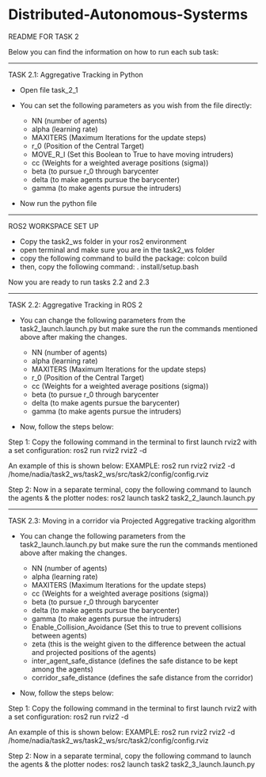 # Distributed-Autonomous-Systerms

README FOR TASK 2

Below you can find the information on how to run each sub task:

__________________________________________________________________________________________________________________________________________

TASK 2.1: Aggregative Tracking in Python

- Open file task_2_1

- You can set the following parameters as you wish from the file directly:
	- NN (number of agents)
	- alpha (learning rate)
	- MAXITERS (Maximum Iterations for the update steps)
	- r_0 (Position of the Central Target)
	- MOVE_R_I (Set this Boolean to True to have moving intruders)
	- cc (Weights for a weighted average positions (sigma))
	- beta (to pursue r_0 through barycenter
	- delta (to make agents pursue the barycenter)
	- gamma (to make agents pursue the intruders)

- Now run the python file

__________________________________________________________________________________________________________________________________________

ROS2 WORKSPACE SET UP

- Copy the task2_ws folder in your ros2 environment
- open terminal and make sure you are in the task2_ws folder
- copy the following command to build the package: colcon build
- then, copy the following command: . install/setup.bash

Now you are ready to run tasks 2.2 and 2.3
__________________________________________________________________________________________________________________________________________

TASK 2.2: Aggregative Tracking in ROS 2

- You can change the following parameters from the task2_launch.launch.py but make sure the run the commands mentioned above after making the changes. 
	- NN (number of agents)
	- alpha (learning rate)
	- MAXITERS (Maximum Iterations for the update steps)
	- r_0 (Position of the Central Target)
	- cc (Weights for a weighted average positions (sigma))
	- beta (to pursue r_0 through barycenter
	- delta (to make agents pursue the barycenter)
	- gamma (to make agents pursue the intruders)

- Now, follow the steps below:

Step 1: Copy the following command in the terminal to first launch rviz2 with a set configuration: ros2 run rviz2 rviz2 -d <Copy PATH of the config.rviz file from the task2_ws> 

An example of this is shown below: 
EXAMPLE: ros2 run rviz2 rviz2 -d /home/nadia/task2_ws/task2_ws/src/task2/config/config.rviz

Step 2: Now in a separate terminal, copy the following command to launch the agents & the plotter nodes: ros2 launch task2 task2_2_launch.launch.py
__________________________________________________________________________________________________________________________________________

TASK 2.3: Moving in a corridor via Projected Aggregative tracking algorithm

- You can change the following parameters from the task2_launch.launch.py but make sure the run the commands mentioned above after making the changes. 
	- NN (number of agents)
	- alpha (learning rate)
	- MAXITERS (Maximum Iterations for the update steps)
	- cc (Weights for a weighted average positions (sigma))
	- beta (to pursue r_0 through barycenter
	- delta (to make agents pursue the barycenter)
	- gamma (to make agents pursue the intruders)
	- Enable_Collision_Avoidance (Set this to true to prevent collisions between agents)
	- zeta (this is the weight given to the difference between the actual and projected positions of the agents)
	- inter_agent_safe_distance (defines the safe distance to be kept among the agents)
	- corridor_safe_distance (defines the safe distance from the corridor)

- Now, follow the steps below:

Step 1: Copy the following command in the terminal to first launch rviz2 with a set configuration: ros2 run rviz2 -d <Copy PATH of the config.rviz file from the task2_ws> 

An example of this is shown below: 
EXAMPLE: ros2 run rviz2 rviz2 -d /home/nadia/task2_ws/task2_ws/src/task2/config/config.rviz

Step 2: Now in a separate terminal, copy the following command to launch the agents & the plotter nodes: ros2 launch task2 task2_3_launch.launch.py





